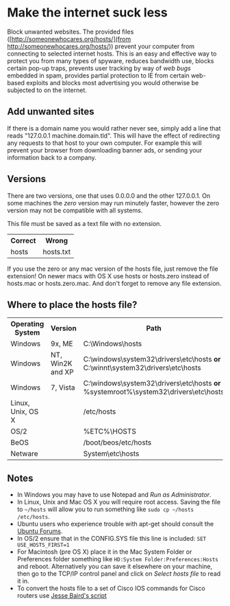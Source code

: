 Make the internet suck less
===========================

Block unwanted websites. The provided files ([http://someonewhocares.org/hosts/](from http://someonewhocares.org/hosts/)) prevent your computer from connecting to selected internet hosts. This is an easy and effective way to protect you from many types of spyware, reduces bandwidth use, blocks certain pop-up traps, prevents user tracking by way of *web bugs* embedded in spam, provides partial protection to IE from certain web-based exploits and blocks most advertising you would otherwise be subjected to on the internet.

Add unwanted sites
------------------

If there is a domain name you would rather never see, simply add a line that reads "127.0.0.1 machine.domain.tld". This will have the effect of redirecting any requests to that host to your own computer. For example this will prevent your browser from downloading banner ads, or sending your information back to a company.

Versions
--------

There are two versions, one that uses 0.0.0.0 and the other 127.0.0.1. On some machines the *zero* version may run minutely faster, however the zero version may not be compatible with all systems. 

This file must be saved as a text file with no extension.

<table>
<tr><th>Correct</th><th>Wrong</th></tr>
<tr><td>hosts</td><td>hosts.txt</td></tr>
</table>

If you use the zero or any mac version of the hosts file, just remove the file extension! On newer macs with OS X use hosts or hosts.zero instead of hosts.mac or hosts.zero.mac. And don't forget to remove any file extension.

Where to place the hosts file?
------------------------------

<table>
  <tr>
    <th>Operating System</th>
    <th>Version</th>
    <th>Path</th>
  </tr>
  <tr>
    <td>Windows</td>
    <td>9x, ME</td>
    <td>C:\Windows\hosts</td>
  </tr>
  <tr>
    <td>Windows</td>
    <td>NT, Win2K and XP</td>
    <td>C:\windows\system32\drivers\etc\hosts <strong>or</strong> C:\winnt\system32\drivers\etc\hosts</td>
  </tr>
  <tr>
    <td>Windows</td>
    <td>7, Vista</td>
    <td>C:\windows\system32\drivers\etc\hosts <strong>or</strong> %systemroot%\system32\drivers\etc\hosts</td>
  </tr>
  <tr>
    <td>Linux, Unix, OS X</td>
    <td></td>
    <td>/etc/hosts</td>
  </tr>
  <tr>
    <td>OS/2</td>
    <td></td>
    <td>%ETC%\HOSTS</td>
  </tr>
  <tr>
    <td>BeOS</td>
    <td></td>
    <td>/boot/beos/etc/hosts</td>
  </tr>
  <tr>
    <td>Netware</td>
    <td></td>
    <td>System\etc\hosts</td>
  </tr>
</table>

Notes
-----

* In Windows you may have to use Notepad and *Run as Administrator*.
* In Linux, Unix and Mac OS X you will require root access. Saving the file to ```~/hosts``` will allow you to run something like ```sudo cp ~/hosts /etc/hosts```.
* Ubuntu users who experience trouble with apt-get should consult the [Ubuntu Forums](http://ubuntuforums.org/archive/index.php/t-613521.html).
* In OS/2 ensure that in the CONFIG.SYS file this line is included: ```SET USE_HOSTS_FIRST=1```
* For Macintosh (pre OS X) place it in the Mac System Folder or Preferences folder something like ```HD:System Folder:Preferences:Hosts``` and reboot. Alternatively you can save it elsewhere on your machine, then go to the TCP/IP control panel and click on *Select hosts file* to read it in.
* To convert the hosts file to a set of Cisco IOS commands for Cisco routers use [Jesse Baird's script](http://jebaird.com/blog/hosts-ip-host-generating-blocked-hosts-host-file-cisco-router)

